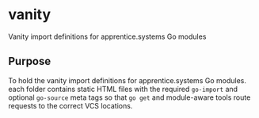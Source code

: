 # vanity
Vanity import definitions for apprentice.systems Go modules

## Purpose

To hold the vanity import definitions for apprentice.systems Go modules. each folder contains  static HTML files with the required `go-import` and optional `go-source` meta tags so that `go get` and module-aware tools route requests to the correct VCS locations.
